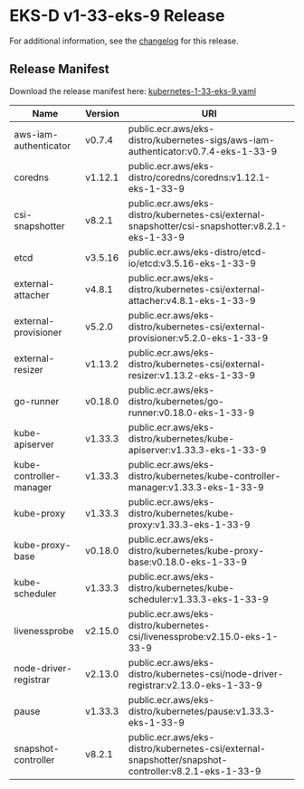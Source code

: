 # EKS-D v1-33-eks-9 Release

For additional information, see the [changelog](CHANGELOG-v1-33-eks-9.md) for this release.

## Release Manifest

Download the release manifest here: [kubernetes-1-33-eks-9.yaml](https://distro.eks.amazonaws.com/kubernetes-1-33/kubernetes-1-33-eks-9.yaml)

| Name | Version | URI |
|------|---------|-----|
| aws-iam-authenticator | v0.7.4 | public.ecr.aws/eks-distro/kubernetes-sigs/aws-iam-authenticator:v0.7.4-eks-1-33-9 |
| coredns | v1.12.1 | public.ecr.aws/eks-distro/coredns/coredns:v1.12.1-eks-1-33-9 |
| csi-snapshotter | v8.2.1 | public.ecr.aws/eks-distro/kubernetes-csi/external-snapshotter/csi-snapshotter:v8.2.1-eks-1-33-9 |
| etcd | v3.5.16 | public.ecr.aws/eks-distro/etcd-io/etcd:v3.5.16-eks-1-33-9 |
| external-attacher | v4.8.1 | public.ecr.aws/eks-distro/kubernetes-csi/external-attacher:v4.8.1-eks-1-33-9 |
| external-provisioner | v5.2.0 | public.ecr.aws/eks-distro/kubernetes-csi/external-provisioner:v5.2.0-eks-1-33-9 |
| external-resizer | v1.13.2 | public.ecr.aws/eks-distro/kubernetes-csi/external-resizer:v1.13.2-eks-1-33-9 |
| go-runner | v0.18.0 | public.ecr.aws/eks-distro/kubernetes/go-runner:v0.18.0-eks-1-33-9 |
| kube-apiserver | v1.33.3 | public.ecr.aws/eks-distro/kubernetes/kube-apiserver:v1.33.3-eks-1-33-9 |
| kube-controller-manager | v1.33.3 | public.ecr.aws/eks-distro/kubernetes/kube-controller-manager:v1.33.3-eks-1-33-9 |
| kube-proxy | v1.33.3 | public.ecr.aws/eks-distro/kubernetes/kube-proxy:v1.33.3-eks-1-33-9 |
| kube-proxy-base | v0.18.0 | public.ecr.aws/eks-distro/kubernetes/kube-proxy-base:v0.18.0-eks-1-33-9 |
| kube-scheduler | v1.33.3 | public.ecr.aws/eks-distro/kubernetes/kube-scheduler:v1.33.3-eks-1-33-9 |
| livenessprobe | v2.15.0 | public.ecr.aws/eks-distro/kubernetes-csi/livenessprobe:v2.15.0-eks-1-33-9 |
| node-driver-registrar | v2.13.0 | public.ecr.aws/eks-distro/kubernetes-csi/node-driver-registrar:v2.13.0-eks-1-33-9 |
| pause | v1.33.3 | public.ecr.aws/eks-distro/kubernetes/pause:v1.33.3-eks-1-33-9 |
| snapshot-controller | v8.2.1 | public.ecr.aws/eks-distro/kubernetes-csi/external-snapshotter/snapshot-controller:v8.2.1-eks-1-33-9 |
